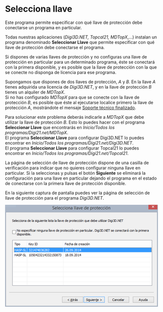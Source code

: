 # Selecciona llave

Este programa permite especificar con qué llave de protección debe conectarse un programa en particular.

Todas nuestras aplicaciones (_Digi3D.NET, Topcal21, MDTopX_,...) instalan un programa denominado **Seleccionar Llave** que permite especificar con qué llave de protección debe conectarse el programa.

Si dispones de varias llaves de protección y no configuras una llave de protección en particular para un determinado programa, éste se conectará con la primera disponible, y es posible que la llave de protección con la que se conecte no disponga de licencia para ese programa.

Supongamos que dispones de dos llaves de protección, _A_ y _B_. En la llave _A_ tienes adquirida una licencia de _Digi3D.NET_, y en la llave de protección _B_ tienes un alquiler de _MDTopX_.\
Si no has configurado _MDTopX_ para que se conecte con la llave de protección _B_, es posible que éste al ejecutarse localice primero la llave de protección _A_, mostrándote el mensaje [Soporte técnico finalizado](/acerca-llaves-proteccion/solucion-de-problemas/soporte-tecnico-finalizado.md).

Para solucionar este problema deberás indicarle a _MDTopX_ que debe utilizar la llave de protección _B_. Esto lo puedes hacer con el programa **Seleccionar Llave** que encontrarás en _Inicio/Todos los programas/Digi21.net/MDTopX_.\
El programa **Seleccionar Llave** para configurar Digi3D.NET lo puedes encontrar en _Inicio/Todos los programas/Digi21.net/Digi3D.NET_.\
El programa **Seleccionar Llave** para configurar Topcal21 lo puedes encontrar en _Inicio/Todos los programas/Digi21.net/Topcal21_.

La página de selección de llave de protección dispone de una casilla de verificación para indicar que no quieres configurar ninguna llave en particular. Si la seleccionas y pulsas el botón **Siguiente** se eliminará la configuración para una llave en particular dejando el programa en el estado de conectarse con la primera llave de protección disponible.

En la siguiente captura de pantalla puedes ver la página de selección de llave de protección para el programa _Digi3D.NET_.

![Captura del programa Selecciona llave de protección](../../.gitbook/assets/selecciona-llave.png)
